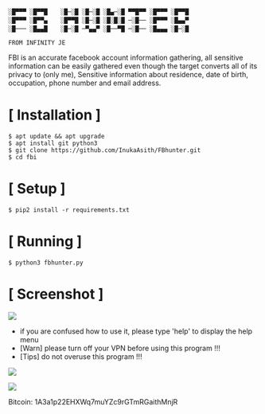 

```
			
░█▀▀▀ ░█▀▀█ 　 ░█─░█ ░█─░█ ░█▄─░█ ▀▀█▀▀ ░█▀▀▀ ░█▀▀█ 
░█▀▀▀ ░█▀▀▄ 　 ░█▀▀█ ░█─░█ ░█░█░█ ─░█── ░█▀▀▀ ░█▄▄▀ 
░█─── ░█▄▄█ 　 ░█─░█ ─▀▄▄▀ ░█──▀█ ─░█── ░█▄▄▄ ░█─░█

FROM INFINITY JE
```
FBI is an accurate facebook account information gathering, all sensitive information can be easily gathered even though the target converts all of its privacy to (only me), Sensitive information about residence, date of birth, occupation, phone number and email address.



# [ Installation ]
```
$ apt update && apt upgrade
$ apt install git python3
$ git clone https://github.com/InukaAsith/FBhunter.git
$ cd fbi
```

# [ Setup ]
```
$ pip2 install -r requirements.txt
```
# [ Running ]
```
$ python3 fbhunter.py
```
# [ Screenshot ]
<img src="https://image.ibb.co/iLFhD9/fbi.png"/>

* if you are confused how to use it, please type 'help' to display the help menu
* [Warn] please turn off your VPN before using this program !!!
* [Tips] do not overuse this program !!!

![](https://image.ibb.co/i4ES3U/bc.png)

   ![](https://image.ibb.co/iniWV9/electrum_3_2_2_2018_08_30_21_49_44.png)

Bitcoin: 1A3a1p22EHXWq7muYZc9rGTmRGaithMnjR
